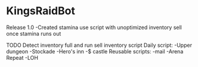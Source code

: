 # KingsRaidBot

Release 1.0
-Created stamina use script with unoptimized inventory sell once stamina runs out

TODO
Detect inventory full and run sell inventory script
Daily script:
 -Upper dungeon
 -Stockade
 -Hero's inn
 -$ castle
Reusable scripts:
 -mail
 -Arena Repeat
 -LOH
